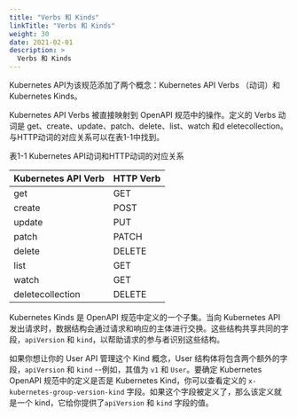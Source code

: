 ```yaml
---
title: "Verbs 和 Kinds"
linkTitle: "Verbs 和 Kinds"
weight: 30
date: 2021-02-01
description: >
  Verbs 和 Kinds
---
```


Kubernetes API为该规范添加了两个概念：Kubernetes API Verbs （动词）和Kubernetes Kinds。

Kubernetes API Verbs 被直接映射到 OpenAPI 规范中的操作。定义的 Verbs 动词是 get、create、update、patch、delete、list、watch 和d eletecollection。与HTTP动词的对应关系可以在表1-1中找到。

表1-1 Kubernetes API动词和HTTP动词的对应关系

| Kubernetes API Verb | HTTP Verb |
| :------------------ | :-------- |
| get                 | GET       |
| create              | POST      |
| update              | PUT       |
| patch               | PATCH     |
| delete              | DELETE    |
| list                | GET       |
| watch               | GET       |
| deletecollection    | DELETE    |

Kubernetes Kinds 是 OpenAPI 规范中定义的一个子集。当向 Kubernetes API 发出请求时，数据结构会通过请求和响应的主体进行交换。这些结构共享共同的字段，`apiVersion` 和 `kind`，以帮助请求的参与者识别这些结构。

如果你想让你的 User API 管理这个 Kind 概念，User 结构体将包含两个额外的字段，`apiVersion` 和 `kind` --例如，其值为 `v1` 和 `User`。要确定 Kubernetes OpenAPI 规范中的定义是否是 Kubernetes Kind，你可以查看定义的 `x-kubernetes-group-version-kind` 字段。如果这个字段被定义了，那么该定义就是一个 kind，它给你提供了`apiVersion` 和 `kind` 字段的值。
